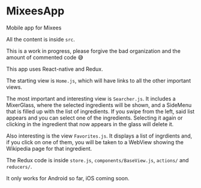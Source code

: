 # MixeesApp
Mobile app for Mixees

All the content is inside `src`.

This is a work in progress, please forgive the bad organization and the amount of commented code :sweat_smile:

This app uses React-native and Redux.

The starting view is `Home.js`, which will have links to all the other important views.

The most important and interesting view is `Searcher.js`.
It includes a MixerGlass, where the selected ingredients will be shown, and a SideMenu that is filled up with the list of ingredients.
If you swipe from the left, said list appears and you can select one of the ingredients. Selecting it again or clicking in the ingredient that now appears in the glass will delete it.

Also interesting is the view `Favorites.js`. It displays a list of ingrdients and, if you click on one of them, you will be taken to a WebView showing the Wikipedia page for that ingredient.

The Redux code is inside `store.js`, `components/BaseView.js`, `actions/` and `reducers/`.

It only works for Android so far, iOS coming soon.
